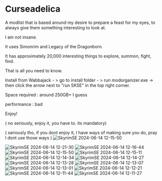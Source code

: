 
# Curseadelica
A modlist that is based around my desire to prepare a feast for my eyes, to always give them something interesting to look at.

I am not insane.

It uses Simonrim and Legacy of the Dragonborn.

It has approximately 20,000 interesting things to explore, summon, fight, find. 

That is all you need to know.

Install from Wabbajack - > go to install folder - > run modorganizer.exe -> then click the arrow next to "run SKSE" in the top right corner.

Space required : around 250GB+ I guess

performance : bad

Enjoy!

( no seriously, enjoy it, you have to. its mandatory)

( seriously tho, if you dont enjoy it, I have ways of making sure you do, pray I dont use those ways )
![SkyrimSE 2024-06-14 12-15-50](https://github.com/JanuarySnow/Curseadelica/assets/85711747/fa6793f1-99c8-4f07-92cb-93c64be1b030)

![SkyrimSE 2024-06-14 12-21-30](https://github.com/JanuarySnow/Curseadelica/assets/85711747/6d3c5b70-a33a-4f38-88f6-bd9dd2abdeee)
![SkyrimSE 2024-06-14 12-16-44](https://github.com/JanuarySnow/Curseadelica/assets/85711747/aaa84814-9980-4773-9ae1-88b2ba026b4e)
![SkyrimSE 2024-06-14 12-15-50](https://github.com/JanuarySnow/Curseadelica/assets/85711747/c3239553-3ab4-4921-b26b-99f06c157f85)
![SkyrimSE 2024-06-14 12-15-11](https://github.com/JanuarySnow/Curseadelica/assets/85711747/c044e3f9-762e-4a78-b0f0-1087123593a9)
![SkyrimSE 2024-06-14 12-14-34](https://github.com/JanuarySnow/Curseadelica/assets/85711747/b3c6c56b-6bb5-4496-899c-4ad2d937556c)
![SkyrimSE 2024-06-14 12-14-27](https://github.com/JanuarySnow/Curseadelica/assets/85711747/2b99fc03-97d2-41ec-a1f4-a28211a2e46c)
![SkyrimSE 2024-06-14 12-13-28](https://github.com/JanuarySnow/Curseadelica/assets/85711747/8708b9b8-89b9-4b54-92e3-6252d38bc534)
![SkyrimSE 2024-06-14 12-13-07](https://github.com/JanuarySnow/Curseadelica/assets/85711747/c3676d4f-6491-4aa7-bfbf-1b75d5204062)
![SkyrimSE 2024-06-14 12-13-01](https://github.com/JanuarySnow/Curseadelica/assets/85711747/a778aa13-9e64-4379-9439-d6abdf66dd60)
![SkyrimSE 2024-06-14 12-12-21](https://github.com/JanuarySnow/Curseadelica/assets/85711747/5930ed41-af84-4e8c-a4da-67d6dac8b01c)
![SkyrimSE 2024-06-14 12-11-44](https://github.com/JanuarySnow/Curseadelica/assets/85711747/816d379d-611f-4467-b7ed-4c39a4131913)
![SkyrimSE 2024-06-14 12-11-27](https://github.com/JanuarySnow/Curseadelica/assets/85711747/bf854d59-741c-467d-b751-6d8d99481a8a)



